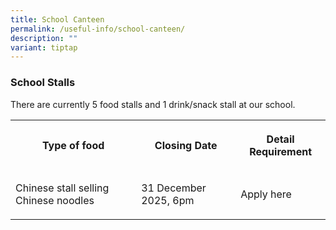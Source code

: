 ```yaml
---
title: School Canteen
permalink: /useful-info/school-canteen/
description: ""
variant: tiptap
---
```

<h3>School Stalls</h3>
<p>There are currently 5 food stalls and 1 drink/snack stall at our school.</p>
<table style="minWidth: 75px">
<colgroup>
<col>
<col>
<col>
</colgroup>
<tbody>
<tr>
<th rowspan="1" colspan="1">
<p>Type of food</p>
</th>
<th rowspan="1" colspan="1">
<p>Closing Date</p>
</th>
<th rowspan="1" colspan="1">
<p>Detail Requirement</p>
</th>
</tr>
<tr>
<td rowspan="1" colspan="1">
<p>Chinese stall selling Chinese noodles</p>
</td>
<td rowspan="1" colspan="1">
<p>31 December 2025, 6pm</p>
</td>
<td rowspan="1" colspan="1">
<p>Apply here</p>
</td>
</tr>
</tbody>
</table>
<p></p>